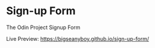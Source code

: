 # Sign-up Form

The Odin Project Signup Form

Live Preview: https://bigseanyboy.github.io/sign-up-form/
